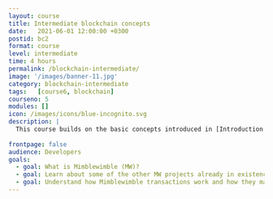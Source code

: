 ```yaml
---
layout: course
title: Intermediate blockchain concepts
date:   2021-06-01 12:00:00 +0300
postid: bc2
format: course
level: intermediate
time: 4 hours
permalink: /blockchain-intermediate/
image: '/images/banner-11.jpg'
category: blockchain-intermediate
tags:   [course6, blockchain]
courseno: 5
modules: []
icon: /images/icons/blue-incognito.svg
description: |
  This course builds on the basic concepts introduced in [Introduction to Blockchain](/intro-to-blockchain/).
    
frontpage: false
audience: Developers
goals:
  - goal: What is Mimblewimble (MW)?
  - goal: Learn about some of the other MW projects already in existence
  - goal: Understand how Mimblewimble transactions work and how they maintain privacy
---
```

